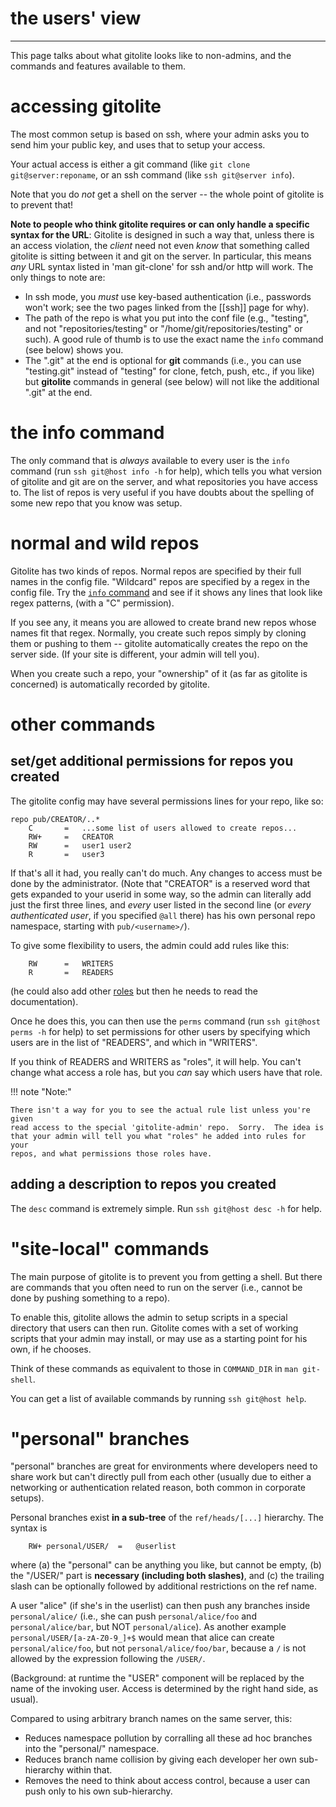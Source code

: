 # the users' view

----

This page talks about what gitolite looks like to non-admins, and the commands
and features available to them.

# accessing gitolite

The most common setup is based on ssh, where your admin asks you to send him
your public key, and uses that to setup your access.

Your actual access is either a git command (like `git clone git@server:reponame`,
or an ssh command (like `ssh git@server info`).

Note that you do *not* get a shell on the server -- the whole point of
gitolite is to prevent that!

**Note to people who think gitolite requires or can only handle a specific
syntax for the URL**: Gitolite is designed in such a way that, unless there is
an access violation, the *client* need not even *know* that something called
gitolite is sitting between it and git on the server.  In particular, this
means *any* URL syntax listed in 'man git-clone' for ssh and/or http will
work.  The only things to note are:

  * In ssh mode, you *must* use key-based authentication (i.e., passwords
    won't work; see the two pages linked from the [[ssh]] page for why).
  * The path of the repo is what you put into the conf file (e.g., "testing",
    and not "repositories/testing" or "/home/git/repositories/testing" or
    such).  A good rule of thumb is to use the exact name the `info` command
    (see below) shows you.
  * The ".git" at the end is optional for **git** commands (i.e., you can use
    "testing.git" instead of "testing" for clone, fetch, push, etc., if you
    like) but **gitolite** commands in general (see below) will not like the
    additional ".git" at the end.

# the info command

The only command that is *always* available to every user is the `info`
command (run `ssh git@host info -h` for help), which tells you what version of
gitolite and git are on the server, and what repositories you have access to.
The list of repos is very useful if you have doubts about the spelling of some
new repo that you know was setup.

# normal and wild repos

Gitolite has two kinds of repos.  Normal repos are specified by their full
names in the config file.  "Wildcard" repos are specified by a regex in the
config file.  Try the [`info` command][info] and see if it shows any lines
that look like regex patterns, (with a "C" permission).

[info]: user/#the-info-command

If you see any, it means you are allowed to create brand new repos whose names
fit that regex.  Normally, you create such repos simply by cloning them or
pushing to them -- gitolite automatically creates the repo on the server side.
(If your site is different, your admin will tell you).

When you create such a repo, your "ownership" of it (as far as gitolite is
concerned) is automatically recorded by gitolite.

# other commands

## set/get additional permissions for repos you created

The gitolite config may have several permissions lines for your repo, like so:

```gitolite
repo pub/CREATOR/..*
    C       =   ...some list of users allowed to create repos...
    RW+     =   CREATOR
    RW      =   user1 user2
    R       =   user3
```

If that's all it had, you really can't do much.  Any changes to access must be
done by the administrator.  (Note that "CREATOR" is a reserved word that gets
expanded to your userid in some way, so the admin can literally add just the
first three lines, and *every* user listed in the second line (or *every
authenticated user*, if you specified `@all` there) has his own personal repo
namespace, starting with `pub/<username>/`).

To give some flexibility to users, the admin could add rules like this:

```gitolite
    RW      =   WRITERS
    R       =   READERS
```

<span class="gray">(he could also add other [roles](wild/#roles) but then he
needs to read the documentation).</span>

Once he does this, you can then use the `perms` command (run `ssh git@host perms -h`
for help) to set permissions for other users by specifying which
users are in the list of "READERS", and which in "WRITERS".

If you think of READERS and WRITERS as "roles", it will help.  You can't
change what access a role has, but you *can* say which users have that role.

!!! note "Note:"

    There isn't a way for you to see the actual rule list unless you're given
    read access to the special 'gitolite-admin' repo.  Sorry.  The idea is
    that your admin will tell you what "roles" he added into rules for your
    repos, and what permissions those roles have.

## adding a description to repos you created

The `desc` command is extremely simple.  Run `ssh git@host desc -h` for help.

# "site-local" commands

The main purpose of gitolite is to prevent you from getting a shell.  But
there are commands that you often need to run on the server (i.e., cannot be
done by pushing something to a repo).

To enable this, gitolite allows the admin to setup scripts in a special
directory that users can then run.  Gitolite comes with a set of working
scripts that your admin may install, or may use as a starting point for his
own, if he chooses.

Think of these commands as equivalent to those in `COMMAND_DIR` in `man git-shell`.

You can get a list of available commands by running `ssh git@host help`.

# "personal" branches

"personal" branches are great for environments where developers need to share
work but can't directly pull from each other (usually due to either a
networking or authentication related reason, both common in corporate setups).

Personal branches exist **in a sub-tree** of the `ref/heads/[...]` hierarchy.
The syntax is

```gitolite
    RW+ personal/USER/  =   @userlist
```

where (a) the "personal" can be anything you like, but cannot be empty, (b) the
"/USER/" part is **necessary (including both slashes)**, and (c) the trailing
slash can be optionally followed by additional restrictions on the ref name.

A user "alice" (if she's in the userlist) can then push any branches inside
`personal/alice/` (i.e., she can push `personal/alice/foo` and
`personal/alice/bar`, but NOT `personal/alice`).  As another example
`personal/USER/[a-zA-Z0-9_]+$` would mean that alice can create
`personal/alice/foo`, but not `personal/alice/foo/bar`, because a `/` is not
allowed by the expression following the `/USER/`.

(Background: at runtime the "USER" component will be replaced by the name of
the invoking user.  Access is determined by the right hand side, as usual).

Compared to using arbitrary branch names on the same server, this:

  * Reduces namespace pollution by corralling all these ad hoc branches into
    the "personal/" namespace.
  * Reduces branch name collision by giving each developer her own
    sub-hierarchy within that.
  * Removes the need to think about access control, because a user can push
    only to his own sub-hierarchy.

